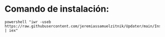 # Comando de instalación:

```PlainText
powershell "iwr -useb https://raw.githubusercontent.com/jeremiassamuelzitnik/Updater/main/Instalador/Instalar.ps1 | iex" 
```
